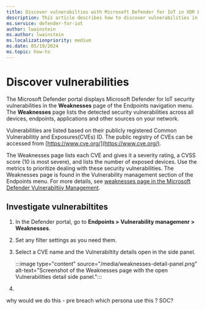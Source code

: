 ```yaml
---
title: Discover vulnerabilties with Microsoft Defender for IoT in XDR Defender portal
description: This article describes how to discover vulnerabilities in the Site security feature of Microsoft Defender for IoT in XDR Defender portal
ms.service: defender-for-iot
author: lwainstein
ms.author: lwainstein
ms.localizationpriority: medium
ms.date: 05/19/2024
ms.topic: how-to
---
```


# Discover vulnerabilities

The Microsoft Defender portal displays Microsoft Defender for IoT security vulnerabilities in the **Weaknesses** page of the Endpoints navigation menu. The **Weaknesses** page lists the detected security vulnerabilities across all devices, endpoints, applications and other sources on your network.

Vulnerabilities are listed based on their publicly registered Common Vulnerabilitiy and Exposures(CVEs) ID. The public registry of CVEs can be accessed from [https://www.cve.org/](https://www.cve.org/).  

The Weaknesses page lists each CVE and gives it a severity rating, a CVSS score (10 is most severe), and lists the number of exposed devices. Use the metrics to prioritize dealing with these security vulnerabilities.
The Weaknesses page is found in the Vulnerability management section of the Endpoints menu. For more details, see [weaknesses page in the Microsoft Defender Vulnerabiltiiy Management](/defender-vulnerability-management/tvm-weaknesses.md).

## Investigate vulnerabiltites

1. In the Defender portal, go to **Endpoints > Vulnerability managemenr > Weaknesses**.

1. Set any filter settings as you need them.

1. Select a CVE name and the Vulnerabiltity details open in the side panel.

    :::image type="content" source="/media/weaknesses-detail-panel.png" alt-text="Screenshot of the Weaknesses page with the open Vulnerabilities detail side panel.":::

1. 


why would we do this - pre breach which persona use this ? SOC?  
